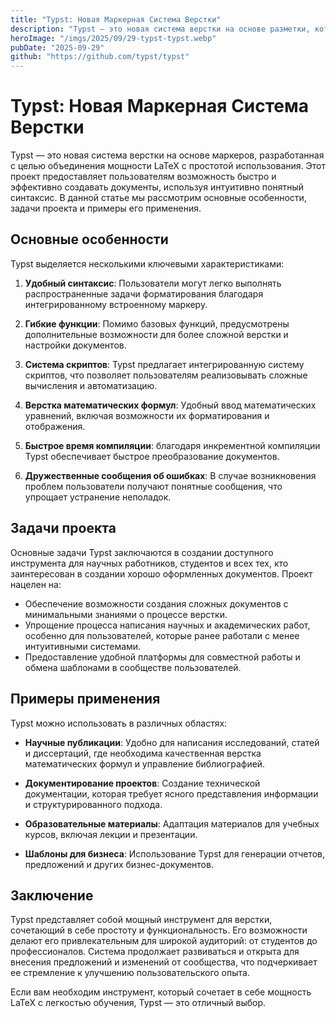 ```yaml
---
title: "Typst: Новая Маркерная Система Верстки"
description: "Typst — это новая система верстки на основе разметки, которая обладает мощностью LaTeX, но ею легко овладеть."
heroImage: "/imgs/2025/09/29-typst-typst.webp"
pubDate: "2025-09-29"
github: "https://github.com/typst/typst"
---
```


# Typst: Новая Маркерная Система Верстки

Typst — это новая система верстки на основе маркеров, разработанная с целью объединения мощности LaTeX с простотой использования. Этот проект предоставляет пользователям возможность быстро и эффективно создавать документы, используя интуитивно понятный синтаксис. В данной статье мы рассмотрим основные особенности, задачи проекта и примеры его применения.

## Основные особенности

Typst выделяется несколькими ключевыми характеристиками:

1. **Удобный синтаксис**: Пользователи могут легко выполнять распространенные задачи форматирования благодаря интегрированному встроенному маркеру.

2. **Гибкие функции**: Помимо базовых функций, предусмотрены дополнительные возможности для более сложной верстки и настройки документов.

3. **Система скриптов**: Typst предлагает интегрированную систему скриптов, что позволяет пользователям реализовывать сложные вычисления и автоматизацию.

4. **Верстка математических формул**: Удобный ввод математических уравнений, включая возможности их форматирования и отображения.

5. **Быстрое время компиляции**: благодаря инкрементной компиляции Typst обеспечивает быстрое преобразование документов.

6. **Дружественные сообщения об ошибках**: В случае возникновения проблем пользователи получают понятные сообщения, что упрощает устранение неполадок.

## Задачи проекта

Основные задачи Typst заключаются в создании доступного инструмента для научных работников, студентов и всех тех, кто заинтересован в создании хорошо оформленных документов. Проект нацелен на:

- Обеспечение возможности создания сложных документов с минимальными знаниями о процессе верстки.
- Упрощение процесса написания научных и академических работ, особенно для пользователей, которые ранее работали с менее интуитивными системами.
- Предоставление удобной платформы для совместной работы и обмена шаблонами в сообществе пользователей.

## Примеры применения

Typst можно использовать в различных областях:

- **Научные публикации**: Удобно для написания исследований, статей и диссертаций, где необходима качественная верстка математических формул и управление библиографией.

- **Документирование проектов**: Создание технической документации, которая требует ясного представления информации и структурированного подхода.

- **Образовательные материалы**: Адаптация материалов для учебных курсов, включая лекции и презентации.

- **Шаблоны для бизнеса**: Использование Typst для генерации отчетов, предложений и других бизнес-документов.

## Заключение

Typst представляет собой мощный инструмент для верстки, сочетающий в себе простоту и функциональность. Его возможности делают его привлекательным для широкой аудиторий: от студентов до профессионалов. Система продолжает развиваться и открыта для внесения предложений и изменений от сообщества, что подчеркивает ее стремление к улучшению пользовательского опыта.

Если вам необходим инструмент, который сочетает в себе мощность LaTeX с легкостью обучения, Typst — это отличный выбор.
